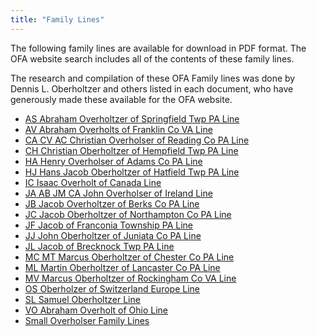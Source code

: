 ```yaml
---
title: "Family Lines"
---
```


The following family lines are available for download in PDF format. The OFA
website search includes all of the contents of these family lines.

The research and compilation of these OFA Family lines was done by Dennis L.
Oberholtzer and others listed in each document, who have generously made these
available for the OFA website.

* [AS Abraham Overholtzer of Springfield Twp PA Line](/family-lines/AS-Abraham-Overholtzer-of-Springfield-Twp-PA-Line.pdf)
* [AV Abraham Overholts of Franklin Co VA Line](/family-lines/AV-Abraham-Overholts-of-Franklin-Co-VA-Line.pdf)
* [CA CV AC Christian Overholser of Reading Co PA Line](/family-lines/CA-CV-AC-Christian-Overholser-of-Reading-Co-PA-Line.pdf)
* [CH Christian Oberholtzer of Hempfield Twp PA Line](/family-lines/CH-Christian-Oberholtzer-of-Hempfield-Twp-PA-Line.pdf)
* [HA Henry Overholser of Adams Co PA Line](/family-lines/HA-Henry-Overholser-of-Adams-Co-PA-Line.pdf)
* [HJ Hans Jacob Oberholtzer of Hatfield Twp PA Line](/family-lines/HJ-Hans-Jacob-Oberholtzer-of-Hatfield-Twp-PA-Line.pdf)
* [IC Isaac Overholt of Canada Line](/family-lines/IC-Isaac-Overholt-of-Canada-Line.pdf)
* [JA AB JM CA John Overholser of Ireland Line](/family-lines/JA-AB-JM-CA-John-Overholser-of-Ireland-Line.pdf)
* [JB Jacob Overholtzer of Berks Co PA Line](/family-lines/JB-Jacob-Overholtzer-of-Berks-Co-PA-Line.pdf)
* [JC Jacob Oberholtzer of Northampton Co PA Line](/family-lines/JC-Jacob-Oberholtzer-of-Northampton-Co-PA-Line.pdf)
* [JF Jacob of Franconia Township PA Line](/family-lines/JF-Jacob-of-Franconia-Township-PA-Line.pdf)
* [JJ John Oberholtzer of Juniata Co PA Line](/family-lines/JJ-John-Oberholtzer-of-Juniata-Co-PA-Line.pdf)
* [JL Jacob of Brecknock Twp PA Line](/family-lines/JL-Jacob-of-Brecknock-Twp-PA-Line.pdf)
* [MC MT Marcus Oberholtzer of Chester Co PA Line](/family-lines/MC-MT-Marcus-Oberholtzer-of-Chester-Co-PA-Line.pdf)
* [ML Martin Oberholtzer of Lancaster Co PA Line](/family-lines/ML-Martin-Oberholtzer-of-Lancaster-Co-PA-Line.pdf)
* [MV Marcus Oberholtzer of Rockingham Co VA Line](/family-lines/MV-Marcus-Oberholtzer-of-Rockingham-Co-VA-Line.pdf)
* [OS Oberholzer of Switzerland Europe Line](/family-lines/)
* [SL Samuel Oberholtzer Line](/family-lines/)
* [VO Abraham Overholt of Ohio Line](/family-lines/)
* [Small Overholser Family Lines](/family-lines/)
